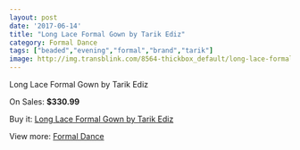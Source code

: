 ```yaml
---
layout: post
date: '2017-06-14'
title: "Long Lace Formal Gown by Tarik Ediz"
category: Formal Dance
tags: ["beaded","evening","formal","brand","tarik"]
image: http://img.transblink.com/8564-thickbox_default/long-lace-formal-gown-by-tarik-ediz.jpg
---
```

Long Lace Formal Gown by Tarik Ediz

On Sales: **$330.99**
<a href="https://www.transblink.com/en/formal-dance/2818-long-lace-formal-gown-by-tarik-ediz.html"><amp-img layout="responsive" width="600" height="600" src="//img.transblink.com/8564-thickbox_default/long-lace-formal-gown-by-tarik-ediz.jpg" alt="Long Lace Formal Gown by Tarik Ediz 0" /></a>
<a href="https://www.transblink.com/en/formal-dance/2818-long-lace-formal-gown-by-tarik-ediz.html"><amp-img layout="responsive" width="600" height="600" src="//img.transblink.com/8565-thickbox_default/long-lace-formal-gown-by-tarik-ediz.jpg" alt="Long Lace Formal Gown by Tarik Ediz 1" /></a>

Buy it: [Long Lace Formal Gown by Tarik Ediz](https://www.transblink.com/en/formal-dance/2818-long-lace-formal-gown-by-tarik-ediz.html "Long Lace Formal Gown by Tarik Ediz")

View more: [Formal Dance](https://www.transblink.com/en/6-formal-dance "Formal Dance")
